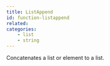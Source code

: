 ```yaml
---
title: ListAppend
id: function-listappend
related:
categories:
    - list
    - string
---
```


Concatenates a list or element to a list.